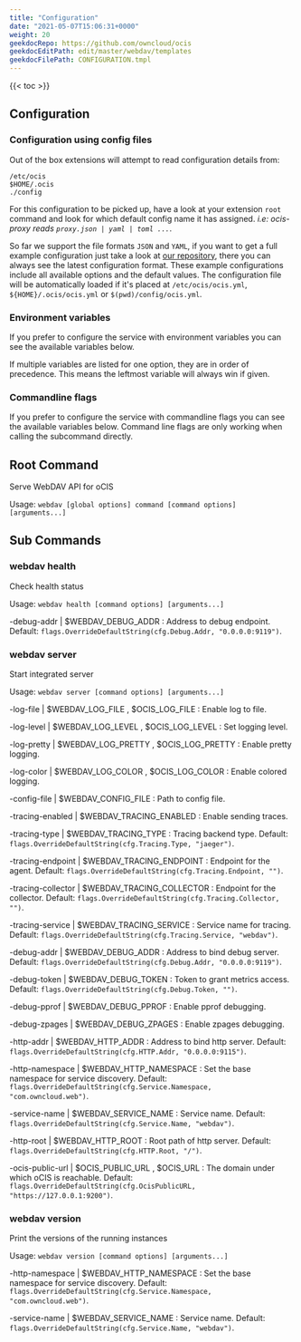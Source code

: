```yaml
---
title: "Configuration"
date: "2021-05-07T15:06:31+0000"
weight: 20
geekdocRepo: https://github.com/owncloud/ocis
geekdocEditPath: edit/master/webdav/templates
geekdocFilePath: CONFIGURATION.tmpl
---
```


{{< toc >}}

## Configuration

### Configuration using config files

Out of the box extensions will attempt to read configuration details from:

```console
/etc/ocis
$HOME/.ocis
./config
```

For this configuration to be picked up, have a look at your extension `root` command and look for which default config name it has assigned. *i.e: ocis-proxy reads `proxy.json | yaml | toml ...`*.

So far we support the file formats `JSON` and `YAML`, if you want to get a full example configuration just take a look at [our repository](https://github.com/owncloud/ocis/tree/master/webdav/config), there you can always see the latest configuration format. These example configurations include all available options and the default values. The configuration file will be automatically loaded if it's placed at `/etc/ocis/ocis.yml`, `${HOME}/.ocis/ocis.yml` or `$(pwd)/config/ocis.yml`.

### Environment variables

If you prefer to configure the service with environment variables you can see the available variables below.

If multiple variables are listed for one option, they are in order of precedence. This means the leftmost variable will always win if given.

### Commandline flags

If you prefer to configure the service with commandline flags you can see the available variables below. Command line flags are only working when calling the subcommand directly.

## Root Command

Serve WebDAV API for oCIS

Usage: `webdav [global options] command [command options] [arguments...]`

## Sub Commands

### webdav health

Check health status

Usage: `webdav health [command options] [arguments...]`

-debug-addr |  $WEBDAV_DEBUG_ADDR
: Address to debug endpoint. Default: `flags.OverrideDefaultString(cfg.Debug.Addr, "0.0.0.0:9119")`.

### webdav server

Start integrated server

Usage: `webdav server [command options] [arguments...]`

-log-file |  $WEBDAV_LOG_FILE , $OCIS_LOG_FILE
: Enable log to file.

-log-level |  $WEBDAV_LOG_LEVEL , $OCIS_LOG_LEVEL
: Set logging level.

-log-pretty |  $WEBDAV_LOG_PRETTY , $OCIS_LOG_PRETTY
: Enable pretty logging.

-log-color |  $WEBDAV_LOG_COLOR , $OCIS_LOG_COLOR
: Enable colored logging.

-config-file |  $WEBDAV_CONFIG_FILE
: Path to config file.

-tracing-enabled |  $WEBDAV_TRACING_ENABLED
: Enable sending traces.

-tracing-type |  $WEBDAV_TRACING_TYPE
: Tracing backend type. Default: `flags.OverrideDefaultString(cfg.Tracing.Type, "jaeger")`.

-tracing-endpoint |  $WEBDAV_TRACING_ENDPOINT
: Endpoint for the agent. Default: `flags.OverrideDefaultString(cfg.Tracing.Endpoint, "")`.

-tracing-collector |  $WEBDAV_TRACING_COLLECTOR
: Endpoint for the collector. Default: `flags.OverrideDefaultString(cfg.Tracing.Collector, "")`.

-tracing-service |  $WEBDAV_TRACING_SERVICE
: Service name for tracing. Default: `flags.OverrideDefaultString(cfg.Tracing.Service, "webdav")`.

-debug-addr |  $WEBDAV_DEBUG_ADDR
: Address to bind debug server. Default: `flags.OverrideDefaultString(cfg.Debug.Addr, "0.0.0.0:9119")`.

-debug-token |  $WEBDAV_DEBUG_TOKEN
: Token to grant metrics access. Default: `flags.OverrideDefaultString(cfg.Debug.Token, "")`.

-debug-pprof |  $WEBDAV_DEBUG_PPROF
: Enable pprof debugging.

-debug-zpages |  $WEBDAV_DEBUG_ZPAGES
: Enable zpages debugging.

-http-addr |  $WEBDAV_HTTP_ADDR
: Address to bind http server. Default: `flags.OverrideDefaultString(cfg.HTTP.Addr, "0.0.0.0:9115")`.

-http-namespace |  $WEBDAV_HTTP_NAMESPACE
: Set the base namespace for service discovery. Default: `flags.OverrideDefaultString(cfg.Service.Namespace, "com.owncloud.web")`.

-service-name |  $WEBDAV_SERVICE_NAME
: Service name. Default: `flags.OverrideDefaultString(cfg.Service.Name, "webdav")`.

-http-root |  $WEBDAV_HTTP_ROOT
: Root path of http server. Default: `flags.OverrideDefaultString(cfg.HTTP.Root, "/")`.

-ocis-public-url |  $OCIS_PUBLIC_URL , $OCIS_URL
: The domain under which oCIS is reachable. Default: `flags.OverrideDefaultString(cfg.OcisPublicURL, "https://127.0.0.1:9200")`.

### webdav version

Print the versions of the running instances

Usage: `webdav version [command options] [arguments...]`

-http-namespace |  $WEBDAV_HTTP_NAMESPACE
: Set the base namespace for service discovery. Default: `flags.OverrideDefaultString(cfg.Service.Namespace, "com.owncloud.web")`.

-service-name |  $WEBDAV_SERVICE_NAME
: Service name. Default: `flags.OverrideDefaultString(cfg.Service.Name, "webdav")`.

